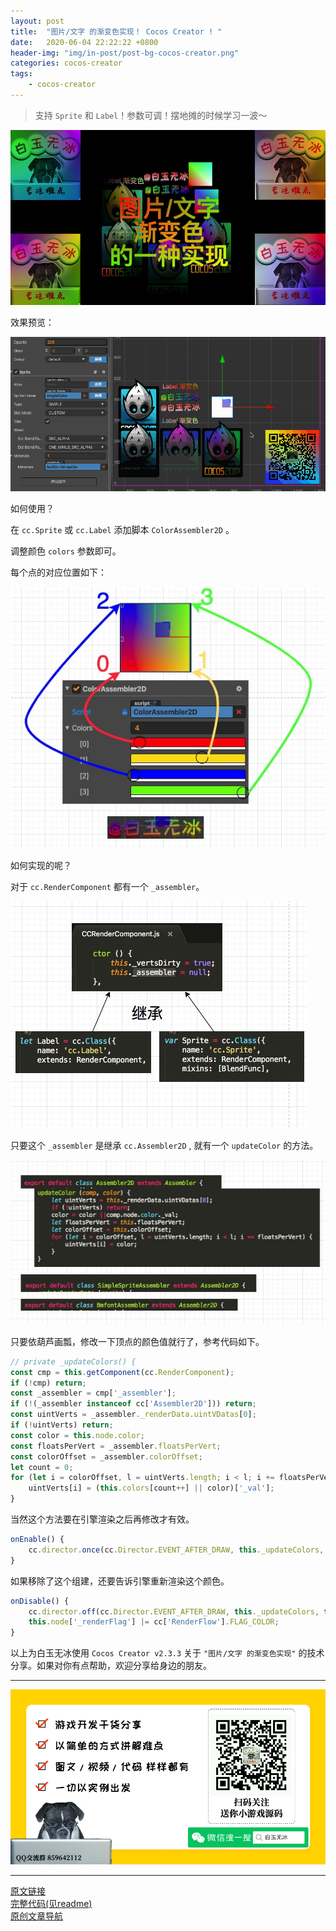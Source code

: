 ```yaml
---
layout: post
title:  "图片/文字 的渐变色实现！ Cocos Creator ! "
date:   2020-06-04 22:22:22 +0800
header-img: "img/in-post/post-bg-cocos-creator.png"
categories: cocos-creator
tags:
    - cocos-creator
---
```


> 支持 `Sprite` 和 `Label`！参数可调！摆地摊的时候学习一波～     

![](/img/in-post/202006/04-01.jpg)   

效果预览：  

![](/img/in-post/202006/04-02.gif)   

如何使用？

在 `cc.Sprite` 或 `cc.Label` 添加脚本 `ColorAssembler2D` 。  

调整颜色 `colors` 参数即可。  

每个点的对应位置如下：     

![](/img/in-post/202006/04-03.jpg)   

如何实现的呢？   

对于 `cc.RenderComponent` 都有一个 `_assembler`。   

![](/img/in-post/202006/04-04.jpg)     

只要这个 `_assembler` 是继承 `cc.Assembler2D` , 就有一个 `updateColor` 的方法。  

![](/img/in-post/202006/04-05.jpg)     

只要依葫芦画瓢，修改一下顶点的颜色值就行了，参考代码如下。  

```ts
// private _updateColors() {
const cmp = this.getComponent(cc.RenderComponent);
if (!cmp) return;
const _assembler = cmp['_assembler'];
if (!(_assembler instanceof cc['Assembler2D'])) return;
const uintVerts = _assembler._renderData.uintVDatas[0];
if (!uintVerts) return;
const color = this.node.color;
const floatsPerVert = _assembler.floatsPerVert;
const colorOffset = _assembler.colorOffset;
let count = 0;
for (let i = colorOffset, l = uintVerts.length; i < l; i += floatsPerVert) {
    uintVerts[i] = (this.colors[count++] || color)['_val'];
}
```

当然这个方法要在引擎渲染之后再修改才有效。  

```ts
onEnable() {
    cc.director.once(cc.Director.EVENT_AFTER_DRAW, this._updateColors, this);
}
```

如果移除了这个组建，还要告诉引擎重新渲染这个颜色。  

```ts
onDisable() {
    cc.director.off(cc.Director.EVENT_AFTER_DRAW, this._updateColors, this);
    this.node['_renderFlag'] |= cc['RenderFlow'].FLAG_COLOR;
}
```

以上为白玉无冰使用 `Cocos Creator v2.3.3` 关于 `"图片/文字 的渐变色实现"` 的技术分享。如果对你有点帮助，欢迎分享给身边的朋友。   


---

![](/img/in-post/bottom.png)  

---

[原文链接](https://mp.weixin.qq.com/s/8pMNeD78fBvF480xiGJCVQ)   
[完整代码(见readme)](https://github.com/baiyuwubing/cocos-creator-examples)   
[原创文章导航](https://mp.weixin.qq.com/s/Ht0kIbaeBEds_wUeUlu8JQ)   